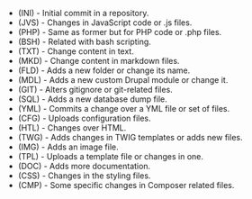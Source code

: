 * (INI) - Initial commit in a repository.    
* (JVS) - Changes in JavaScript code or .js files.    
* (PHP) - Same as former but for PHP code or .php files.    
* (BSH) - Related with bash scripting.    
* (TXT) - Change content in text.    
* (MKD) - Change content in markdown files.    
* (FLD) - Adds a new folder or change its name.    
* (MDL) - Adds a new custom Drupal module or change it.    
* (GIT) - Alters gitignore or git-related files.    
* (SQL) - Adds a new database dump file.    
* (YML) - Commits a change over a YML file or set of files.    
* (CFG) - Uploads configuration files.    
* (HTL) - Changes over HTML.    
* (TWG) - Adds changes in TWIG templates or adds new files.    
* (IMG) - Adds an image file.    
* (TPL) - Uploads a template file or changes in one.    
* (DOC) - Adds more documentation.    
* (CSS) - Changes in the styling files.    
* (CMP) - Some specific changes in Composer related files.     